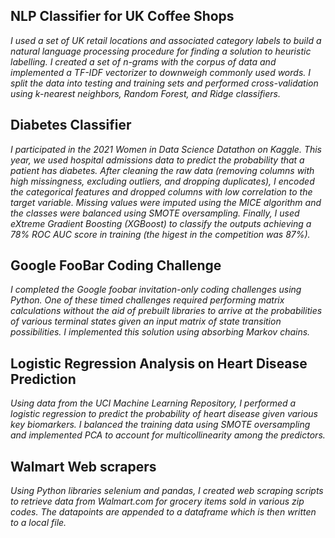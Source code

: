 ## NLP Classifier for UK Coffee Shops
   *I used a set of UK retail locations and associated category labels to build a natural language processing procedure for finding a solution to heuristic labelling. I created a set of n-grams with the corpus of data and implemented a TF-IDF vectorizer to downweigh commonly used words. I split the data into testing and training sets and performed cross-validation using k-nearest neighbors, Random Forest, and Ridge classifiers.*
   
## Diabetes Classifier
   *I participated in the 2021 Women in Data Science Datathon on Kaggle. This year, we used hospital admissions data to predict the probability that a patient has diabetes. After cleaning the raw data (removing columns with high missingness, excluding outliers, and dropping duplicates), I encoded the categorical features and dropped columns with low correlation to the target variable. Missing values were imputed using the MICE algorithm and the classes were balanced using SMOTE oversampling. Finally, I used eXtreme Gradient Boosting (XGBoost) to classify the outputs achieving a 78% ROC AUC score in training (the higest in the competition was 87%).*
   
## Google FooBar Coding Challenge
   *I completed the Google foobar invitation-only coding challenges using Python. One of these timed challenges required performing matrix calculations without the aid of prebuilt libraries to arrive at the probabilities of various terminal states given an input matrix of state transition possibilities. I implemented this solution using absorbing Markov chains.*

## Logistic Regression Analysis on Heart Disease Prediction
   *Using data from the UCI Machine Learning Repository, I performed a logistic regression to predict the probability of heart disease given various key biomarkers. I balanced the training data using SMOTE oversampling and implemented PCA to account for multicollinearity among the predictors.*

## Walmart Web scrapers
   *Using Python libraries selenium and pandas, I created web scraping scripts to retrieve data from Walmart.com for grocery items sold in various zip codes. The datapoints are appended to a dataframe which is then written to a local file.*



